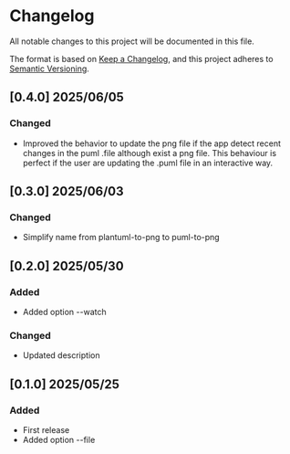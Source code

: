 # Changelog

All notable changes to this project will be documented in this file.

The format is based on [Keep a Changelog](https://keepachangelog.com/en/1.1.0/),
and this project adheres to [Semantic Versioning](https://semver.org/spec/v2.0.0.html).

## [0.4.0] 2025/06/05

### Changed

- Improved the behavior to update the png file if the app detect recent changes in the puml .file although exist a png file. This behaviour is perfect if the user are updating the .puml file in an interactive way.

## [0.3.0] 2025/06/03

### Changed

- Simplify name from plantuml-to-png to puml-to-png

## [0.2.0] 2025/05/30

### Added

- Added option --watch

### Changed

- Updated description

## [0.1.0] 2025/05/25

### Added

- First release
- Added option --file

